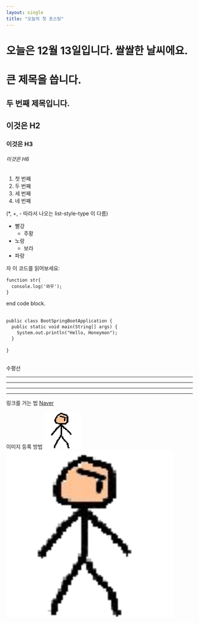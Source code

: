 ```yaml
---
layout: single
title: "오늘의 첫 포스팅"
---
```


# 오늘은 12월 13일입니다. 쌀쌀한 날씨에요.

큰 제목을 씁니다.
=================
두 번째 제목입니다.
-----------------

## 이것은 H2
### 이것은 H3
###### 이것은 H6

1. 첫 번째
2. 두 번째
3. 세 번째
4. 네 번째

(*, +, - 따라서
나오는 list-style-type 이 다름)
* 빨강
  * 주황
* 노랑
  * 보라
* 파랑

자 이 코드를 읽어보세요:

    function str{
      console.log('와우');
    }

end code block.

<pre>
<code>
public class BootSpringBootApplication {
  public static void main(String[] args) {
    System.out.println("Hello, Honeymon");
  }

}
</code>
</pre>

수평선
* * *
***
- - -
---

링크를 거는 법
[Naver](http://naver.com)

이미지 등록 방법
![Alt 아바타](/assets/images/characterStand1.png)
<img src="/assets/images/characterStand1.png" width="450px" alt="아바타"></img>